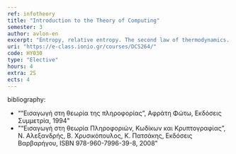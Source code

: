 ```yaml
---
ref: infotheory
title: "Introduction to the Theory of Computing"
semester: 3
author: avlon-en
excerpt: "Entropy, relative entropy. The second law of thermodynamics. «Asymptotic equipartition» property.  Entropy and stochastic processes. Data compression. Optimal codes,  Huffman code, Shannon-Fano-Elias code. Kolmogorov algorithmic complexity. Channel capacity. Shannon’s fundamental theorem. Differential entropy. Gauss bus. Information theory and advanced statistical issues. Maximum Entropy. Source coding. Approximation by Markov process. Galois bodies. Rate-loss function. Signals and noise. Error Correction Codes. Hamming codes, Reed-Muller codes. Information Theory Applications in investment theory."
uri: "https://e-class.ionio.gr/courses/DCS264/"
code: ΗΥ030
type: "Elective"
hours: 4
extra: 2S
ects: 4
---
```



bibliography: 
  - ““Εισαγωγή στη θεωρία της πληροφορίας”, Αφράτη Φώτω, Εκδόσεις Συμμετρία, 1994"
  - "“Εισαγωγή στη θεωρία Πληροφοριών, Κωδίκων και Κρυπτογραφίας”, Ν. Αλεξανδρής, Β. Χρυσικόπουλος, Κ. Πατσάκης, Εκδόσεις Βαρβαρήγου, ISBN 978-960-7996-39-8, 2008"
  

